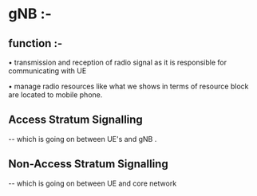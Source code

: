 # gNB :- 
## function :- 

• transmission and reception of radio signal as it is responsible for communicating with UE 

• manage radio resources like what we shows in terms of resource block are located to mobile phone.

## Access Stratum Signalling 

-- which is going on between UE's and gNB . 

## Non-Access Stratum Signalling 
-- which is going on between UE and core network 
